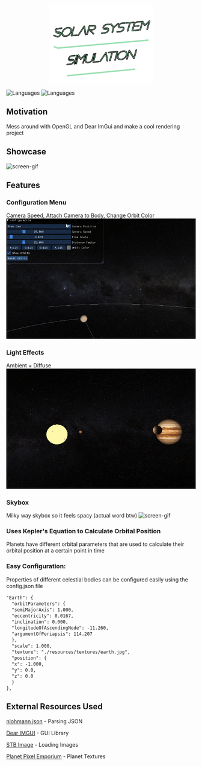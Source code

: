 <p align="center">
  <img src="https://github.com/Nizar1999/SolarSystemSimulation/blob/master/screenshots/banner.png" width = 55%; height=55% />
</p>

![Languages](https://img.shields.io/badge/-C++-9ADFB0?style=for-the-badge&logo=cplusplus)
![Languages](https://img.shields.io/badge/-OpenGL-9ADFB0?style=for-the-badge&logo=OpenGL) 

## Motivation

Mess around with OpenGL and Dear ImGui and make a cool rendering project

## Showcase
![screen-gif](./screenshots/preview.gif)

## Features

### Configuration Menu
Camera Speed, Attach Camera to Body, Change Orbit Color
![screen-gif](./screenshots/debug.gif)

### Light Effects
Ambient + Diffuse
![screen-gif](./screenshots/lights.gif)

### Skybox
Milky way skybox so it feels spacy (actual word btw)
![screen-gif](./screenshots/skybox.gif)

### Uses Kepler's Equation to Calculate Orbital Position
Planets have different orbital parameters that are used to calculate their orbital position at a certain point in time

### Easy Configuration:
Properties of different celestial bodies can be configured easily using the config.json file

```
"Earth": {
  "orbitParameters": {
  "semiMajorAxis": 1.000,
  "eccentricity": 0.0167,
  "inclination": 0.000,
  "longitudeOfAscendingNode": -11.260,
  "argumentOfPeriapsis": 114.207
  },
  "scale": 1.000,
  "texture": "./resources/textures/earth.jpg",
  "position": {
  "x": -1.000,
  "y": 0.0,
  "z": 0.0
  }
},
```

## External Resources Used
[nlohmann json](https://github.com/nlohmann/json) - Parsing JSON

[Dear IMGUI](https://github.com/ocornut/img) - GUI Library

[STB Image](https://github.com/ocornut/img) - Loading Images

[Planet Pixel Emporium](https://planetpixelemporium.com) - Planet Textures
